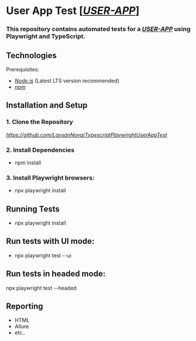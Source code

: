 # User App Test [*[USER-APP](https://nodeexpressapi-n9sc.onrender.com)*]

### This repository contains automated tests for a *[USER-APP](https://nodeexpressapi-n9sc.onrender.com)* using Playwright and TypeScript.

## Technologies

Prerequisites:

- *[Node.js](https://nodejs.org)* (Latest LTS version recommended)
- *[npm](https://www.npmjs.com/)*

## Installation and Setup
### 1. Clone the Repository

*https://github.com/LaysanNova/TypescriptPlaywrightUserAppTest*


### 2. Install Dependencies

- npm install

### 3. Install Playwright browsers:

- npx playwright install


## Running Tests
- npx playwright install

## Run tests with UI mode:
- npx playwright test --ui

## Run tests in headed mode:
npx playwright test --headed

## Reporting
- HTML
- Allure
- etc..

